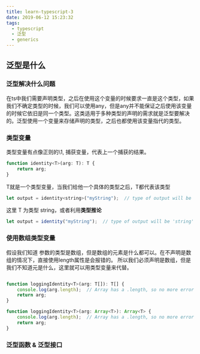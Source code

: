 ```yaml
---
title: learn-typescript-3
date: 2019-06-12 15:23:32
tags:
  - typescript
  - 泛型
  - generics
---
```


## 泛型是什么

### 泛型解决什么问题

在ts中我们需要声明类型，之后在使用这个变量的时候要求一直是这个类型，如果我们不确定类型的时候，我们可以使用any，但是any并不能保证之后使用该变量的时候它依旧是同一个类型。这类适用于多种类型的声明的需求就是泛型要解决的。泛型使用一个变量来存储声明的类型，之后也都使用该变量指代的类型。

### 类型变量

类型变量有点像正则的\1, 捕获变量，代表上一个捕获的结果。

```js
function identity<T>(arg: T): T {
    return arg;
}
```

T就是一个类型变量，当我们给他一个具体的类型之后，T都代表该类型

```js
let output = identity<string>("myString");  // type of output will be 'string'
```

这里 T 为类型 string，或者利用**类型推论**

```js
let output = identity("myString");  // type of output will be 'string'
```

### 使用数组类型变量

假设我们知道 参数的类型是数组，但是数组的元素是什么都可以。在不声明是数组的情况下，直接使用length属性是会报错的。
所以我们必须声明是数组，但是我们不知道元是什么，这里就可以用类型变量来代替。

```js

function loggingIdentity<T>(arg: T[]): T[] {
    console.log(arg.length);  // Array has a .length, so no more error
    return arg;
}

function loggingIdentity<T>(arg: Array<T>): Array<T> {
    console.log(arg.length);  // Array has a .length, so no more error
    return arg;
}
```

### 泛型函数 & 泛型接口


